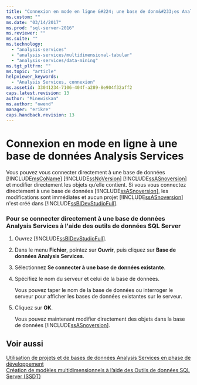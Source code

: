 ```yaml
---
title: "Connexion en mode en ligne &#224; une base de donn&#233;es Analysis Services | Microsoft Docs"
ms.custom: ""
ms.date: "03/14/2017"
ms.prod: "sql-server-2016"
ms.reviewer: ""
ms.suite: ""
ms.technology: 
  - "analysis-services"
  - "analysis-services/multidimensional-tabular"
  - "analysis-services/data-mining"
ms.tgt_pltfrm: ""
ms.topic: "article"
helpviewer_keywords: 
  - "Analysis Services, connexion"
ms.assetid: 33041234-7106-404f-a289-8e904f32aff2
caps.latest.revision: 13
author: "Minewiskan"
ms.author: "owend"
manager: "erikre"
caps.handback.revision: 13
---
```

# Connexion en mode en ligne &#224; une base de donn&#233;es Analysis Services
  Vous pouvez vous connecter directement à une base de données [!INCLUDE[msCoName](../../includes/msconame-md.md)] [!INCLUDE[ssNoVersion](../../includes/ssnoversion-md.md)] [!INCLUDE[ssASnoversion](../../includes/ssasnoversion-md.md)] et modifier directement les objets qu’elle contient. Si vous vous connectez directement à une base de données [!INCLUDE[ssASnoversion](../../includes/ssasnoversion-md.md)], les modifications sont immédiates et aucun projet [!INCLUDE[ssASnoversion](../../includes/ssasnoversion-md.md)] n'est créé dans [!INCLUDE[ssBIDevStudioFull](../../includes/ssbidevstudiofull-md.md)].  
  
### Pour se connecter directement à une base de données Analysis Services à l'aide des outils de données SQL Server  
  
1.  Ouvrez [!INCLUDE[ssBIDevStudioFull](../../includes/ssbidevstudiofull-md.md)].  
  
2.  Dans le menu **Fichier**, pointez sur **Ouvrir**, puis cliquez sur **Base de données Analysis Services**.  
  
3.  Sélectionnez **Se connecter à une base de données existante**.  
  
4.  Spécifiez le nom du serveur et celui de la base de données.  
  
     Vous pouvez taper le nom de la base de données ou interroger le serveur pour afficher les bases de données existantes sur le serveur.  
  
5.  Cliquez sur **OK**.  
  
     Vous pouvez maintenant modifier directement des objets dans la base de données [!INCLUDE[ssASnoversion](../../includes/ssasnoversion-md.md)].  
  
## Voir aussi  
 [Utilisation de projets et de bases de données Analysis Services en phase de développement](../../analysis-services/multidimensional-models/work-with-analysis-services-projects-and-databases-in-development.md)   
 [Création de modèles multidimensionnels à l’aide des Outils de données SQL Server &#40;SSDT&#41;](../../analysis-services/multidimensional-models/creating-multidimensional-models-using-sql-server-data-tools-ssdt.md)  
  
  